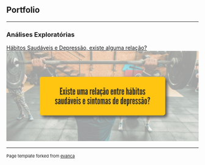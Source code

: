 ## Portfolio

---

### Análises Exploratórias

[Hábitos Saudáveis e Depressão, existe alguma relação?](/eda/DesafioInferencia-Tera.html)
<img src="images/thumb-desafio-inferencia.jpg?raw=true"/>


---
<p style="font-size:11px">Page template forked from <a href="https://github.com/evanca/quick-portfolio">evanca</a></p>
<!-- Remove above link if you don't want to attibute -->
